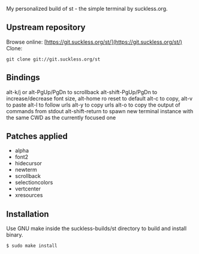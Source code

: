 My personalized build of st - the simple terminal by suckless.org.

## Upstream repository
Browse online: [https://git.suckless.org/st/](https://git.suckless.org/st/)
Clone:
```
git clone git://git.suckless.org/st
```
## Bindings
alt-k/j or alt-PgUp/PgDn to scrollback
alt-shift-PgUp/PgDn to increase/decrease font size, alt-home ro reset to default
alt-c to copy, alt-v to paste
alt-l to follow urls
alt-y to copy urls
alt-o to copy the output of commands from stdout
alt-shift-return to spawn new terminal instance with the same CWD as the currently focused one

## Patches applied
- alpha
- font2
- hidecursor
- newterm
- scrollback
- selectioncolors
- vertcenter
- xresources

## Installation
Use GNU make inside the suckless-builds/st directory to build and install binary.
```
$ sudo make install
```
